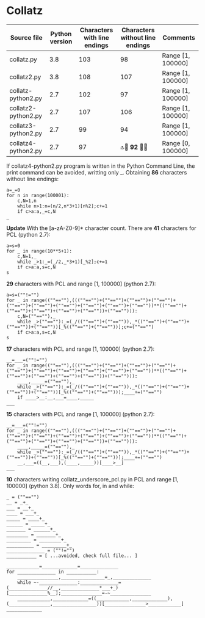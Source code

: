 # Collatz

Source file | Python version | Characters with line endings | Characters without line endings  | Comments
---|---|---|---|---
collatz.py | 3.8 | 103 | 98 | Range [1, 100000]
collatz2.py | 3.8 | 108 | 107 | Range [1, 100000]
collatz-python2.py | 2.7 | 102 | 97 | Range [1, 100000]
collatz2-python2.py | 2.7 | 107 | 106 | Range [1, 100000]
collatz3-python2.py | 2.7 | 99 | 94 | Range [1, 100000]
collatz4-python2.py | 2.7 | 97 | :top::raised_hands: **92** :raised_hands::top: | Range [0, 100000]

If collatz4-python2.py program is written in the Python Command Line, the print command can be avoided, writting only _. Obtaining **86** characters without line endings:

```python2
a=_=0
for n in range(100001):
	c,N=1,n
	while n>1:n=(n/2,n*3+1)[n%2];c+=1
	if c>a:a,_=c,N
_
```

**Update**
With the [a-zA-Z0-9]* character count. There are **41** characters for PCL (python 2.7):

```python2
a=s=0
for _ in range(10**5+1):
	c,N=1,_
	while _>1:_=(_/2,_*3+1)[_%2];c+=1
	if c>a:a,s=c,N
s
```

**29** characters with PCL and range [1, 100000] (python 2.7):

```python2
a=s=(""!="")
for _ in range((""==""),(((""=="")+(""=="")+(""=="")+(""=="")+(""=="")+(""=="")+(""=="")+(""=="")+(""=="")+(""==""))**((""=="")+(""=="")+(""=="")+(""=="")+(""==""))+(""==""))):
	c,N=(""==""),_
	while _>(""==""):_=(_/((""=="")+(""=="")),_*((""=="")+(""=="")+(""==""))+(""==""))[_%((""=="")+(""==""))];c+=(""=="")
	if c>a:a,s=c,N
s
```

**17** characters with PCL and range [1, 100000] (python 2.7):

```python2
__=___=(""!="")
for _ in range((""==""),(((""=="")+(""=="")+(""=="")+(""=="")+(""=="")+(""=="")+(""=="")+(""=="")+(""=="")+(""==""))**((""=="")+(""=="")+(""=="")+(""=="")+(""==""))+(""==""))):
	____,_____=(""==""),_
	while _>(""==""):_=(_/((""=="")+(""=="")),_*((""=="")+(""=="")+(""==""))+(""==""))[_%((""=="")+(""==""))];____+=(""=="")
	if ____>__:__,___=____,_____
___
```

**15** characters with PCL and range [1, 100000] (python 2.7):
```python2
__=___=(""!="")
for _ in range((""==""),(((""=="")+(""=="")+(""=="")+(""=="")+(""=="")+(""=="")+(""=="")+(""=="")+(""=="")+(""==""))**((""=="")+(""=="")+(""=="")+(""=="")+(""==""))+(""==""))):
	____,_____=(""==""),_
	while _>(""==""):_=(_/((""=="")+(""=="")),_*((""=="")+(""=="")+(""==""))+(""==""))[_%((""=="")+(""==""))];____+=(""=="")
	__,___=((__,___),(____,_____))[____>__]
___
```

**10** characters writing collatz_underscore_pcl.py in PCL and range [1, 100000] (python 3.8). Only words for, in and while:

```python3
_ = (""=="")
__ = _+_
___ = __+_
____ = ___+_
_____ = ____+_
______ = _____+_
_______ = ______+_
________ = _______+_
_________ = ________+_
__________ = _________+_
______________ = (""!="")
___________ = [ ...avoided, check full file... ]

____________=_____________=______________
for ______________ in ___________:
	_______________,________________=_,______________
	while ~-______________:______________=(______________//__,______________*___+_)[______________%__];_______________=-~_______________
	____________,_____________=((____________,_____________),(_______________,________________))[_______________>____________]
_____________
```
